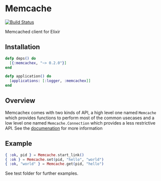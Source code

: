 # Memcache

[![Build Status](https://secure.travis-ci.org/ananthakumaran/memcachex.png)](http://travis-ci.org/ananthakumaran/memcachex)

Memcached client for Elixir

## Installation

```elixir
defp deps() do
  [{:memcachex, "~> 0.2.0"}]
end

defp application() do
  [applications: [:logger, :memcachex]]
end
```

## Overview

Memcachex comes with two kinds of API, a high level one named
`Memcache` which provides functions to perform most of the common
usecases and a low level one named `Memcache.Connection` which
provides a less restrictive API. See the
[documenation](https://hexdocs.pm/memcachex) for more information

## Example

```elixir
{ :ok, pid } = Memcache.start_link()
{ :ok } = Memcache.set(pid, "hello", "world")
{ :ok, "world" } = Memcache.get(pid, "hello")
```

See test folder for further examples.
